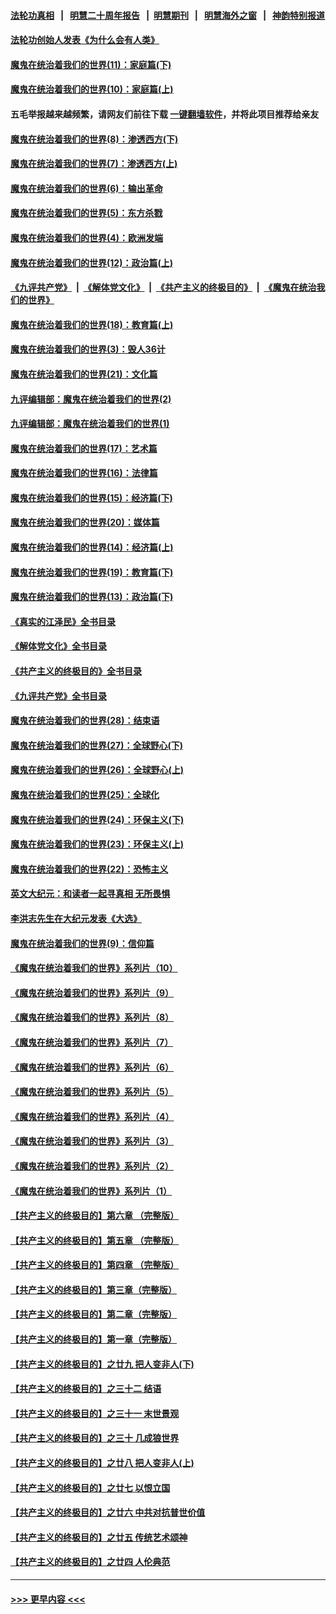 #### [法轮功真相](https://github.com/gfw-breaker/truth/blob/master/README.md?t=0) &nbsp;&nbsp;|&nbsp;&nbsp; [明慧二十周年报告](https://github.com/gfw-breaker/mh-reports/blob/master/README.md?t=0) &nbsp;&nbsp;|&nbsp;&nbsp;[明慧期刊](https://github.com/gfw-breaker/mh-qikan) &nbsp;&nbsp;|&nbsp;&nbsp; [明慧海外之窗](https://github.com/gfw-breaker/mh-news/blob/master/README.md?t=0) &nbsp;&nbsp;|&nbsp;&nbsp; [神韵特别报道](https://github.com/gfw-breaker/mh-news/blob/master/shenyun.md?t=0)
#### [法轮功创始人发表《为什么会有人类》](../pages/nsc422/n13912117.md?t=02041244) 
#### [魔鬼在统治着我们的世界(11)：家庭篇(下)](../pages/nsc422/n10440961.md?t=02041244) 
#### [魔鬼在统治着我们的世界(10)：家庭篇(上)](../pages/nsc422/n10435448.md?t=02041244) 
#### 五毛举报越来越频繁，请网友们前往下载 [一键翻墙软件](https://github.com/gfw-breaker/ssr-accounts)，并将此项目推荐给亲友
#### [魔鬼在统治着我们的世界(8)：渗透西方(下)](../pages/nsc422/n10429603.md?t=02041244) 
#### [魔鬼在统治着我们的世界(7)：渗透西方(上)](../pages/nsc422/n10426013.md?t=02041244) 
#### [魔鬼在统治着我们的世界(6)：输出革命](../pages/nsc422/n10421536.md?t=02041244) 
#### [魔鬼在统治着我们的世界(5)：东方杀戮](../pages/nsc422/n10417707.md?t=02041244) 
#### [魔鬼在统治着我们的世界(4)：欧洲发端](../pages/nsc422/n10414890.md?t=02041244) 
#### [魔鬼在统治着我们的世界(12)：政治篇(上)](../pages/nsc422/n10444576.md?t=02041244) 
#### [《九评共产党》](https://github.com/begood0513/9ping.md/blob/master/README.md) &nbsp;|&nbsp; [《解体党文化》](../../../../jtdwh.md/blob/master/README.md)  &nbsp;|&nbsp; [《共产主义的终极目的》](../../../../gczydzjmd.md/blob/master/README.md) &nbsp;|&nbsp; [《魔鬼在统治我们的世界》](../../../../mgztzwmdsj.md/blob/master/README.md) 
#### [魔鬼在统治着我们的世界(18)：教育篇(上)](../pages/nsc422/n10526970.md?t=02041244) 
#### [魔鬼在统治着我们的世界(3)：毁人36计](../pages/nsc422/n10411583.md?t=02041244) 
#### [魔鬼在统治着我们的世界(21)：文化篇](../pages/nsc422/n10597706.md?t=02041244) 
#### [九评编辑部：魔鬼在统治着我们的世界(2)](../pages/nsc422/n10410036.md?t=02041244) 
#### [九评编辑部：魔鬼在统治着我们的世界(1)](../pages/nsc422/n10406825.md?t=02041244) 
#### [魔鬼在统治着我们的世界(17)：艺术篇](../pages/nsc422/n10499093.md?t=02041244) 
#### [魔鬼在统治着我们的世界(16)：法律篇](../pages/nsc422/n10485969.md?t=02041244) 
#### [魔鬼在统治着我们的世界(15)：经济篇(下)](../pages/nsc422/n10469975.md?t=02041244) 
#### [魔鬼在统治着我们的世界(20)：媒体篇](../pages/nsc422/n10586579.md?t=02041244) 
#### [魔鬼在统治着我们的世界(14)：经济篇(上)](../pages/nsc422/n10457370.md?t=02041244) 
#### [魔鬼在统治着我们的世界(19)：教育篇(下)](../pages/nsc422/n10564808.md?t=02041244) 
#### [魔鬼在统治着我们的世界(13)：政治篇(下)](../pages/nsc422/n10448270.md?t=02041244) 
#### [《真实的江泽民》全书目录](../pages/nsc422/n13721399.md?t=02041244) 
#### [《解体党文化》全书目录](../pages/nsc422/n13721157.md?t=02041244) 
#### [《共产主义的终极目的》全书目录](../pages/nsc422/n13721048.md?t=02041244) 
#### [《九评共产党》全书目录](../pages/nsc422/n13708085.md?t=02041244) 
#### [魔鬼在统治着我们的世界(28)：结束语](../pages/nsc422/n10936246.md?t=02041244) 
#### [魔鬼在统治着我们的世界(27)：全球野心(下)](../pages/nsc422/n10928319.md?t=02041244) 
#### [魔鬼在统治着我们的世界(26)：全球野心(上)](../pages/nsc422/n10900318.md?t=02041244) 
#### [魔鬼在统治着我们的世界(25)：全球化](../pages/nsc422/n10788205.md?t=02041244) 
#### [魔鬼在统治着我们的世界(24)：环保主义(下)](../pages/nsc422/n10695307.md?t=02041244) 
#### [魔鬼在统治着我们的世界(23)：环保主义(上)](../pages/nsc422/n10688613.md?t=02041244) 
#### [魔鬼在统治着我们的世界(22)：恐怖主义](../pages/nsc422/n10614727.md?t=02041244) 
#### [英文大纪元：和读者一起寻真相 无所畏惧](../pages/nsc422/n12542027.md?t=02041244) 
#### [李洪志先生在大纪元发表《大选》](../pages/nsc422/n12534746.md?t=02041244) 
#### [魔鬼在统治着我们的世界(9)：信仰篇](../pages/nsc422/n10432159.md?t=02041244) 
#### [《魔鬼在统治着我们的世界》系列片（10）](../pages/nsc422/n12292670.md?t=02041244) 
#### [《魔鬼在统治着我们的世界》系列片（9）](../pages/nsc422/n12290859.md?t=02041244) 
#### [《魔鬼在统治着我们的世界》系列片（8）](../pages/nsc422/n12287445.md?t=02041244) 
#### [《魔鬼在统治着我们的世界》系列片（7）](../pages/nsc422/n12283425.md?t=02041244) 
#### [《魔鬼在统治着我们的世界》系列片（6）](../pages/nsc422/n12282314.md?t=02041244) 
#### [《魔鬼在统治着我们的世界》系列片（5）](../pages/nsc422/n12281419.md?t=02041244) 
#### [《魔鬼在统治着我们的世界》系列片（4）](../pages/nsc422/n12274024.md?t=02041244) 
#### [《魔鬼在统治着我们的世界》系列片（3）](../pages/nsc422/n12271322.md?t=02041244) 
#### [《魔鬼在统治着我们的世界》系列片（2）](../pages/nsc422/n12269049.md?t=02041244) 
#### [《魔鬼在统治着我们的世界》系列片（1）](../pages/nsc422/n12267575.md?t=02041244) 
#### [【共产主义的终极目的】第六章 （完整版）](../pages/nsc422/n11428913.md?t=02041244) 
#### [【共产主义的终极目的】第五章 （完整版）](../pages/nsc422/n11428912.md?t=02041244) 
#### [【共产主义的终极目的】第四章 （完整版）](../pages/nsc422/n11428907.md?t=02041244) 
#### [【共产主义的终极目的】第三章（完整版）](../pages/nsc422/n11428848.md?t=02041244) 
#### [【共产主义的终极目的】第二章（完整版）](../pages/nsc422/n11428831.md?t=02041244) 
#### [【共产主义的终极目的】第一章（完整版）](../pages/nsc422/n11417651.md?t=02041244) 
#### [【共产主义的终极目的】之廿九 把人变非人(下)](../pages/nsc422/n11344140.md?t=02041244) 
#### [【共产主义的终极目的】之三十二 结语](../pages/nsc422/n11360535.md?t=02041244) 
#### [【共产主义的终极目的】之三十一 末世景观](../pages/nsc422/n11351129.md?t=02041244) 
#### [【共产主义的终极目的】之三十 几成狼世界](../pages/nsc422/n11348280.md?t=02041244) 
#### [【共产主义的终极目的】之廿八 把人变非人(上)](../pages/nsc422/n11340492.md?t=02041244) 
#### [【共产主义的终极目的】之廿七 以恨立国](../pages/nsc422/n11336944.md?t=02041244) 
#### [【共产主义的终极目的】之廿六 中共对抗普世价值](../pages/nsc422/n11324785.md?t=02041244) 
#### [【共产主义的终极目的】之廿五 传统艺术颂神](../pages/nsc422/n11296396.md?t=02041244) 
#### [【共产主义的终极目的】之廿四 人伦典范](../pages/nsc422/n11296397.md?t=02041244) 

----
#### [ >>> 更早内容 <<< ](../indexes/nsc422-earlier.md)
